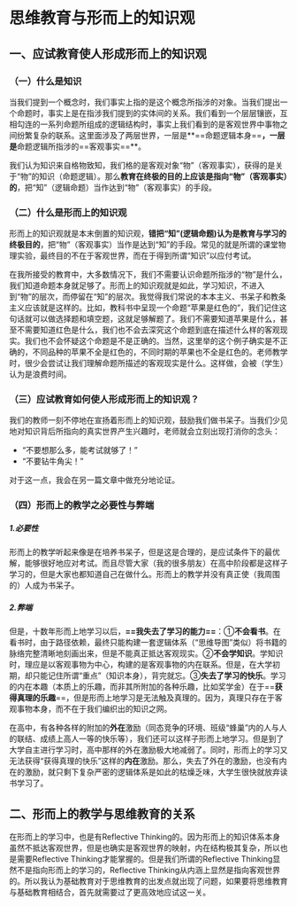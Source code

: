 # 思维教育与形而上的知识观

## 一、应试教育使人形成形而上的知识观

### （一）什么是知识

当我们提到一个概念时，我们事实上指的是这个概念所指涉的对象。当我们提出一个命题时，事实上是在指涉我们提到的实体间的关系。我们看到一个层层镶嵌，互相勾连的一系列命题所组成的逻辑结构时，事实上我们看到的是客观世界中事物之间纷繁复杂的联系。这里面涉及了两层世界，一层是**==命题逻辑本身==**，一层是**命题逻辑所指涉的==客观事实==**。

我们认为知识来自格物致知，我们格的是客观对象“物”（客观事实），获得的是关于“物”的知识（命题逻辑）。那么**教育在终极的目的上应该是指向“物”（客观事实）的**，把“知”（逻辑命题）当作达到“物”（客观事实）的手段。

### （二）什么是形而上的知识观

形而上的知识观就是本末倒置的知识观，**错把“知”(逻辑命题)认为是教育与学习的终极目的**，把“物”（客观事实）当作是达到“知”的手段。常见的就是所谓的课堂物理实验，最终目的不在于客观世界，而在于得到所谓“知识”以应付考试。

在我所接受的教育中，大多数情况下，我们不需要认识命题所指涉的“物”是什么，我们知道命题本身就足够了。形而上的知识观就是如此，学习知识，不进入到“物”的层次，而停留在“知”的层次。我觉得我们常说的本本主义、书呆子和教条主义应该就是这样的。比如，教科书中呈现一个命题“苹果是红色的”，我们记住这句话就可以做选择题和填空题，这就足够解题了。我们不需要知道苹果是什么，甚至不需要知道红色是什么，我们也不会去深究这个命题到底在描述什么样的客观现实。我们也不会怀疑这个命题是不是正确的。当然，这里举的这个例子确实是不正确的，不同品种的苹果不全是红色的，不同时期的苹果也不全是红色的。老师教学时，很少会尝试让我们理解命题所描述的客观现实是什么。这样做，会被（学生）认为是浪费时间。

### （三）应试教育如何使人形成形而上的知识观？

我们的教师一刻不停地在宣扬着形而上的知识观，鼓励我们做书呆子。当我们少见地对知识背后所指向的真实世界产生兴趣时，老师就会立刻出现打消你的念头：

- “不要想那么多，能考试就够了！”
- “不要钻牛角尖！”

对于这一点，我会在另一篇文章中做充分地论证。

### （四）形而上的教学之必要性与弊端

##### 1.必要性

形而上的教学听起来像是在培养书呆子，但是这是合理的，是应试条件下的最优解，能够很好地应对考试。而且尽管大家（我的很多朋友）在高中阶段都是这样子学习的，但是大家也都知道自己在做什么。形而上的教学并没有真正使（我周围的）人成为书呆子。

##### 2.弊端

但是，十数年形而上地学习以后，**==我失去了学习的能力==**：①**不会看书**。在看书时，由于路径依赖，最终只能构建一套逻辑体系（“思维导图”类似）将书籍的脉络完整清晰地刻画出来，但是不能真正抵达客观现实。②**不会学知识**。学知识时，理应是以客观事物为中心，构建的是客观事物的内在联系。但是，在大学初期，却只能记住所谓“重点”（知识本身），背完就忘。③**失去了学习的快乐**。学习的内在本趣（本质上的乐趣，而非其所附加的各种乐趣，比如奖学金）在于==**获得真理的乐趣**==，但是形而上地学习是无法触及真理的。因为，真理只存在于客观事物本身，而不在于我们编织出的知识之网。

在高中，有各种各样的附加的**外在**激励（同态竞争的环境、班级“蜂巢”内的人与人的联结、成绩上高人一等的快乐等），我们还可以这样子形而上地学习。但是到了大学自主进行学习时，高中那样的外在激励极大地减弱了。同时，形而上的学习又无法获得“获得真理的快乐”这样的**内在**激励。那么，失去了外在的激励，也没有内在的激励，就只剩下复杂严密的逻辑体系是如此的枯燥乏味，大学生很快就放弃读书学习了。

## 二、形而上的教学与思维教育的关系

在形而上的学习中，也是有Reflective Thinking的。因为形而上的知识体系本身虽然不抵达客观世界，但是也确实是客观世界的映射，内在结构极其复杂，所以也是需要Reflective Thinking才能掌握的。但是我们所谓的Reflective Thinking显然不是指向形而上的学习的，Reflective Thinking从内涵上显然是指向客观世界的。所以我认为基础教育对于思维教育的出发点就出现了问题，如果要将思维教育与基础教育相结合，首先就需要过了更高效地应试这一关。

